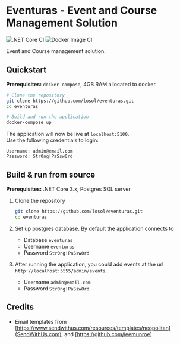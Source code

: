 # Eventuras - Event and Course Management Solution

![.NET Core CI](https://github.com/losol/eventuras/workflows/.NET%20Core%20CI/badge.svg)
![Docker Image CI](https://github.com/losol/eventuras/workflows/Docker%20Image%20CI/badge.svg)

Event and Course management solution.

## Quickstart

**Prerequisites:** `docker-compose`, 4GB RAM allocated to docker.

```bash
# Clone the repository
git clone https://github.com/losol/eventuras.git
cd eventuras

# Build and run the application
docker-compose up
```

The application will now be live at `localhost:5100`.  
Use the following credentials to login:

```text
Username: admin@email.com
Password: Str0ng!PaSsw0rd
```

## Build & run from source

**Prerequisites:** .NET Core 3.x, Postgres SQL server

1. Clone the repository

    ```bash
    git clone https://github.com/losol/eventuras.git
    cd eventuras
    ```

1. Set up postgres database. By default the application connects to

    - Database `eventuras`
    - Username `eventuras`
    - Password `Str0ng!PaSsw0rd`

1. After running the application, you could add events at the url `http://localhost:5555/admin/events`.
    - Username `admin@email.com`
    - Password `Str0ng!PaSsw0rd`

## Credits

-   Email templates from [https://www.sendwithus.com/resources/templates/neopolitan](SendWithUs.com), and [https://github.com/leemunroe]
